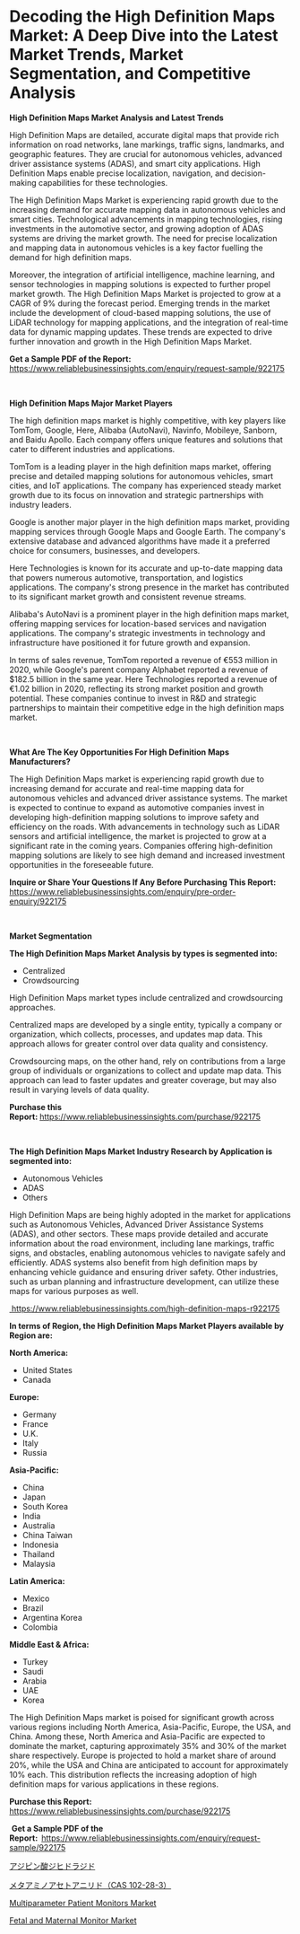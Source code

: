 <p><h1>Decoding the High Definition Maps Market: A Deep Dive into the Latest Market Trends, Market Segmentation, and Competitive Analysis</h1></p><p><strong>High Definition Maps Market Analysis and Latest Trends</strong></p>
<p><p>High Definition Maps are detailed, accurate digital maps that provide rich information on road networks, lane markings, traffic signs, landmarks, and geographic features. They are crucial for autonomous vehicles, advanced driver assistance systems (ADAS), and smart city applications. High Definition Maps enable precise localization, navigation, and decision-making capabilities for these technologies.</p><p>The High Definition Maps Market is experiencing rapid growth due to the increasing demand for accurate mapping data in autonomous vehicles and smart cities. Technological advancements in mapping technologies, rising investments in the automotive sector, and growing adoption of ADAS systems are driving the market growth. The need for precise localization and mapping data in autonomous vehicles is a key factor fuelling the demand for high definition maps.</p><p>Moreover, the integration of artificial intelligence, machine learning, and sensor technologies in mapping solutions is expected to further propel market growth. The High Definition Maps Market is projected to grow at a CAGR of 9% during the forecast period. Emerging trends in the market include the development of cloud-based mapping solutions, the use of LiDAR technology for mapping applications, and the integration of real-time data for dynamic mapping updates. These trends are expected to drive further innovation and growth in the High Definition Maps Market.</p></p>
<p><strong>Get a Sample PDF of the Report:&nbsp;</strong> <a href="https://www.reliablebusinessinsights.com/enquiry/request-sample/922175">https://www.reliablebusinessinsights.com/enquiry/request-sample/922175</a></p>
<p>&nbsp;</p>
<p><strong>High Definition Maps Major Market Players</strong></p>
<p><p>The high definition maps market is highly competitive, with key players like TomTom, Google, Here, Alibaba (AutoNavi), Navinfo, Mobileye, Sanborn, and Baidu Apollo. Each company offers unique features and solutions that cater to different industries and applications.</p><p>TomTom is a leading player in the high definition maps market, offering precise and detailed mapping solutions for autonomous vehicles, smart cities, and IoT applications. The company has experienced steady market growth due to its focus on innovation and strategic partnerships with industry leaders.</p><p>Google is another major player in the high definition maps market, providing mapping services through Google Maps and Google Earth. The company's extensive database and advanced algorithms have made it a preferred choice for consumers, businesses, and developers.</p><p>Here Technologies is known for its accurate and up-to-date mapping data that powers numerous automotive, transportation, and logistics applications. The company's strong presence in the market has contributed to its significant market growth and consistent revenue streams.</p><p>Alibaba's AutoNavi is a prominent player in the high definition maps market, offering mapping services for location-based services and navigation applications. The company's strategic investments in technology and infrastructure have positioned it for future growth and expansion.</p><p>In terms of sales revenue, TomTom reported a revenue of €553 million in 2020, while Google's parent company Alphabet reported a revenue of $182.5 billion in the same year. Here Technologies reported a revenue of €1.02 billion in 2020, reflecting its strong market position and growth potential. These companies continue to invest in R&D and strategic partnerships to maintain their competitive edge in the high definition maps market.</p></p>
<p>&nbsp;</p>
<p><strong>What Are The Key Opportunities For High Definition Maps Manufacturers?</strong></p>
<p><p>The High Definition Maps market is experiencing rapid growth due to increasing demand for accurate and real-time mapping data for autonomous vehicles and advanced driver assistance systems. The market is expected to continue to expand as automotive companies invest in developing high-definition mapping solutions to improve safety and efficiency on the roads. With advancements in technology such as LiDAR sensors and artificial intelligence, the market is projected to grow at a significant rate in the coming years. Companies offering high-definition mapping solutions are likely to see high demand and increased investment opportunities in the foreseeable future.</p></p>
<p><strong>Inquire or Share Your Questions If Any Before Purchasing This Report:</strong> <a href="https://www.reliablebusinessinsights.com/enquiry/pre-order-enquiry/922175">https://www.reliablebusinessinsights.com/enquiry/pre-order-enquiry/922175</a></p>
<p>&nbsp;</p>
<p><strong>Market Segmentation</strong></p>
<p><strong>The High Definition Maps Market Analysis by types is segmented into:</strong></p>
<p><ul><li>Centralized</li><li>Crowdsourcing</li></ul></p>
<p><p>High Definition Maps market types include centralized and crowdsourcing approaches. </p><p>Centralized maps are developed by a single entity, typically a company or organization, which collects, processes, and updates map data. This approach allows for greater control over data quality and consistency.</p><p>Crowdsourcing maps, on the other hand, rely on contributions from a large group of individuals or organizations to collect and update map data. This approach can lead to faster updates and greater coverage, but may also result in varying levels of data quality.</p></p>
<p><strong>Purchase this Report:&nbsp;</strong><a href="https://www.reliablebusinessinsights.com/purchase/922175">https://www.reliablebusinessinsights.com/purchase/922175</a></p>
<p>&nbsp;</p>
<p><strong>The High Definition Maps Market Industry Research by Application is segmented into:</strong></p>
<p><ul><li>Autonomous Vehicles</li><li>ADAS</li><li>Others</li></ul></p>
<p><p>High Definition Maps are being highly adopted in the market for applications such as Autonomous Vehicles, Advanced Driver Assistance Systems (ADAS), and other sectors. These maps provide detailed and accurate information about the road environment, including lane markings, traffic signs, and obstacles, enabling autonomous vehicles to navigate safely and efficiently. ADAS systems also benefit from high definition maps by enhancing vehicle guidance and ensuring driver safety. Other industries, such as urban planning and infrastructure development, can utilize these maps for various purposes as well.</p></p>
<p><a href="https://www.reliablebusinessinsights.com/high-definition-maps-r922175">&nbsp;https://www.reliablebusinessinsights.com/high-definition-maps-r922175</a></p>
<p><strong>In terms of Region, the High Definition Maps Market Players available by Region are:</strong></p>
<p>
    <p> <strong> North America: </strong>
        <ul>
            <li>United States</li>
            <li>Canada</li>
        </ul>
        </p> 
    <p> <strong> Europe: </strong>
        <ul>
            <li>Germany</li>
            <li>France</li>
            <li>U.K.</li>
            <li>Italy</li>
            <li>Russia</li>
        </ul>
        </p> 
    <p> <strong> Asia-Pacific: </strong>
        <ul>
            <li>China</li>
            <li>Japan</li>
            <li>South Korea</li>
            <li>India</li>
            <li>Australia</li>
            <li>China Taiwan</li>
            <li>Indonesia</li>
            <li>Thailand</li>
            <li>Malaysia</li>
        </ul>
        </p> 
    <p> <strong> Latin America: </strong>
        <ul>
            <li>Mexico</li>
            <li>Brazil</li>
            <li>Argentina Korea</li>
            <li>Colombia</li>
        </ul>
        </p> 
    <p> <strong> Middle East & Africa: </strong>
        <ul>
            <li>Turkey</li>
            <li>Saudi</li>
            <li>Arabia</li>
            <li>UAE</li>
            <li>Korea</li>
        </ul>
    </p>
    </p>
<p><p>The High Definition Maps market is poised for significant growth across various regions including North America, Asia-Pacific, Europe, the USA, and China. Among these, North America and Asia-Pacific are expected to dominate the market, capturing approximately 35% and 30% of the market share respectively. Europe is projected to hold a market share of around 20%, while the USA and China are anticipated to account for approximately 10% each. This distribution reflects the increasing adoption of high definition maps for various applications in these regions.</p></p>
<p><strong>Purchase this Report: </strong><a href="https://www.reliablebusinessinsights.com/purchase/922175">https://www.reliablebusinessinsights.com/purchase/922175</a></p>
<p>&nbsp;<strong>Get a Sample PDF of the Report:&nbsp;&nbsp;</strong><a href="https://www.reliablebusinessinsights.com/enquiry/request-sample/922175">https://www.reliablebusinessinsights.com/enquiry/request-sample/922175</a></p>
<p><strong></strong></p>
<p><p><a href="https://github.com/alyle7648/Market-Research-Report-List-2/blob/main/5665871174303.md">アジピン酸ジヒドラジド</a></p><p><a href="https://github.com/leigh4852023/Market-Research-Report-List-2/blob/main/1585347174304.md">メタアミノアセトアニリド（CAS 102-28-3）</a></p><p><a href="https://github.com/itulahketika112/Market-Research-Report-List-1/blob/main/multiparameter-patient-monitors-market.md">Multiparameter Patient Monitors Market</a></p><p><a href="https://github.com/NorbertYates/Market-Research-Report-List-5/blob/main/fetal-and-maternal-monitor-market.md">Fetal and Maternal Monitor Market</a></p></p>